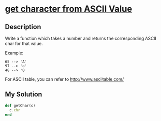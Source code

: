 # [get character from ASCII Value](https://www.codewars.com/kata/55ad04714f0b468e8200001c)

## Description
Write a function which takes a number and returns the corresponding ASCII char for that value.

Example:

```
65 --> 'A'
97 --> 'a'
48 --> '0
```

For ASCII table, you can refer to http://www.asciitable.com/

## My Solution
```ruby
def getChar(c)
  c.chr
end
```
